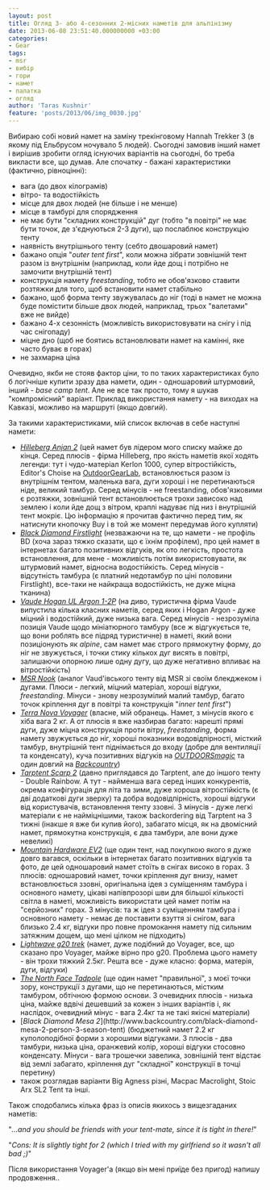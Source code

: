 ```yaml
---
layout: post
title: Огляд 3- або 4-сезонних 2-місних наметів для альпінізму
date: 2013-06-08 23:51:40.000000000 +03:00
categories:
- Gear
tags:
- msr
- вибір
- гори
- намет
- палатка
- огляд
author: 'Taras Kushnir'
feature: 'posts/2013/06/img_0030.jpg'
---
```


Вибираю собі новий намет на заміну трекінговому Hannah Trekker 3 (в якому під Ельбрусом ночувало 5 людей). Сьогодні замовив інший намет і вирішив зробити огляд існуючих варіантів на сьогодні, бо треба викласти все, що думав. Але спочатку - бажані характеристики (фактично, рівноцінні):
<ul>
<li>вага (до двох кілограмів)</li>
<li>вітро- та водостійкість</li>
<li>місце для двох людей (не більше і не менше)</li>
<li>місце в тамбурі для спорядження</li>
<li>не має бути "складних конструкцій" дуг (тобто "в повітрі" не має бути точок, де з'єднуються 2-3 дуги), що послаблює конструкцію тенту</li>
<li>наявність внутрішнього тенту (себто двошаровий намет)</li>
<li>бажано опція "<em>outer tent first</em>", коли можна зібрати зовнішній тент разом із внутрішнім (наприклад, коли йде дощ і потрібно не замочити внутрішній тент)</li>
<li>конструкція намету <em>freestanding</em>, тобто не обов'язково ставити розтяжки для того, щоб встановити намет стабільно</li>
<li>бажано, щоб форма тенту звужувалась до ніг (тоді в намет не можна буде помістити більше двох людей, наприклад, трьох "валетами" вже не вийде)</li>
<li>бажано 4-х сезонність (можливість використовувати на снігу і під час снігопаду)</li>
<li>міцне дно (щоб не боятись встановлювати намет на камінні, яке часто буває в горах)</li>
<li>не захмарна ціна</li>
</ul>

<!--more-->

Очевидно, якби не стояв фактор ціни, то по таких характеристиках було б логічніше купити зразу два намети, один - одношаровий штурмовий, інший - <em>base camp tent</em>. Але не все так просто, тому я шукав "компромісний" варіант. Приклад використання намету - на виходах на Кавказі, можливо на маршруті (якщо довгий).

За такими характеристиками, мій список включав в себе наступні намети:
<ul>
<li><em><a title="Anjan 2" href="http://www.backcountrygear.com/anjan-2.html" target="_blank">Hilleberg Anjan 2</a></em> (цей намет був лідером мого списку майже до кінця. Серед плюсів - фірма Hilleberg, про якість наметів якої ходять легенди: тут і чудо-матеріал Kerlon 1000, супер вітростійкість, Editor's Choise на <a title="Anjan 2" href="http://www.outdoorgearlab.com/Backpacking-Tent-Reviews/Hilleberg-Anjan-2" target="_blank">OutdoorGearLab</a>, встановлюється разом із внутрішнім тентом, маленька вага, дуги хороші і не перетинаються ніде, великий тамбур. Серед мінусів - не freestanding, обов'язковими є розтяжки, зовнішній тент встановлюється трохи зависоко над землею і коли йде дощ з вітром, краплі надуває під низ і внутрішній тент мокріє. Цю інформацію я прочитав фактично перед тим, як натиснути кнопочку Buy і в той же момент передумав його купляти)</li>
<li><a title="Firstlight" href="http://www.backcountrygear.com/black-diamond-firstlight.html" target="_blank"><em>Black Diamond Firstlight</em></a> (незважаючи на те, що намети - не профіль BD (хоча зараз тяжко сказати, що є їхнім профілем), про цей намет в інтернетах багато позитивних відгуків, як ото легкість, простота встановлення, для мене - можливість потім використовувати, як штурмовий намет, відносна водостійкість. Серед мінусів - відсутність тамбура (є платний недотамбур по ціні половини Firstlight), все-таки не найкраща водостійкість, не дуже міцна тканина)</li>
<li><a title="Hogan Argon" href="http://www.ultralightoutdoorgear.co.uk/vaude_hogan_ultralight_argon.html" target="_blank"><em>Vaude Hogan UL Argon 1-2P</em></a> (на диво, туристична фірма Vaude випустила кілька класних наметів, серед яких і Hogan Argon - дуже міцний і водостійкий, дуже низька вага. Серед мінусів - незрозуміла позиція Vaude щодо мініатюрного тамбуру (все ж відгукується те, що вони роблять все підряд туристичне) в наметі, який вони позиціонують як <em>alpine</em>, сам намет має строго прямокутну форму, до ніг не звужується, і точки стику кількох дуг висять в повітрі, залишаючи опорною лише одну дугу, що дуже негативно впливає на вітростійкість)</li>
<li><a title="MSR Nook" href="http://www.ultralightoutdoorgear.co.uk/msr_nook_tent.html" target="_blank"><em>MSR Nook</em></a> (аналог Vaud'івського тенту від MSR зі своїм блекджеком і дугами. Плюси - легкий, міцний матеріал, хороші відгуки, <em>freestanding</em>. Мінуси - знову незрозумілий малий тамбур, багато точок кріплення дуг в повітрі та конструкція "<em>inner tent first</em>")</li>
<li><a title="Voyager" href="http://www.terra-nova.co.uk/tents-and-spares/all-tents/voyager-tent/" target="_blank"><em>Terra Nova Voyager</em></a> (власне, мій обранець. Намет, з мінусів якого є хіба вага 2 кг. А от плюсів я вже назбирав багато: нарешті прямі дуги, дуже міцна конструкція проти вітру, <em>freestanding</em>, форма намету звужується до ніг, хороші показники водовідпірності, місткий тамбур, внутрішній тент піднімається до входу (добре для вентиляції та конденсату), куча позитивних відгуків на <a title="OutdoorsMagic" href="http://www.outdoorsmagic.com/reviews/tents/two-person/terra-nova-voyager/3111.html" target="_blank"><em>OUTDOORSmagic</em></a> та один довгий на <a title="Backcountry" href="http://www.backcountry.com/bcs/review/Terra-Nova-may-be-slightly-obscure-but/atg121146.html" target="_blank"><em>Backcountry</em></a>)</li>
<li><a title="Scarp 2" href="http://www.tarptent.com/scarp2.html" target="_blank"><em>Tarptent Scarp 2</em></a> (давно приглядався до Tarptent, але до іншого тенту - Double Rainbow. А тут - найменша вага серед інших конкурентів, окрема конфігурація для літа та зими, дуже хороша вітростійкість (є дві додаткові дуги зверху) та добра водовідпірність, хороші відгуки від користувачів, встановлення тенту ззовні. З мінусів - дуже легкі матеріали є не найміцнішими, також backordering від Tarptent на 3 тижні (інакше я вже би купив його), забагато місця, як на двомісний намет, прямокутна конструкція, є два тамбури, але вони дуже невеликі)</li>
<li><a title="EV 2" href="http://www.outdoorgearlab.com/4-Season-Tent-Reviews/Mountain-Hardwear-EV2" target="_blank"><em>Mountain Hardware EV2</em></a> (ще один тент, над покупкою якого я дуже довго вагався, оскільки в інтернетах багато позитивних відгуків та фото, де цей одношаровий намет стоїть в снігах високо в горах. З плюсів: одношаровий намет, точки кріплення дуг внизу, намет встановлюється ззовні, оригінальна ідея з суміщенням тамбура і основного намету, цікаві напівпрозорі шви для більшої кількості світла в наметі, можливість використати цей намет потім на "серйозних" горах. З мінусів: та ж ідея з суміщенням тамбура і основного намету - немає де поставити взуття зі снігом, вага близько 2.4 кг, відгуки про повне промокання намету під сильним затяжним дощем, що мені цілком не підходить)</li>
<li><a title="g20" href="http://www.ultralightoutdoorgear.co.uk/lightwave_g20_trek_2_skin_2_person_tent.html" target="_blank"><em>Lightwave g20 trek</em></a> (намет, дуже подібний до Voyager, все, що сказано про Voyager, майже вірно про g20. Проблема цього намету - він трохи тяжкий 2.5кг. Решта все - дуже класно: форма, матерія, дуги, відгуки)</li>
<li><a title="Tadpole" href="http://www.backcountry.com/the-north-face-tadpole-23-tent-2-person-3-season" target="_blank"><em>The North Face Tadpole</em></a> (ще один намет "правильної", з моєї точки зору, конструкції з дугами, що не перетинаються, містким тамбуром, обтічною формою основи. З очевидних плюсів - низька ціна, майже вдвічі дешевший за кожен з інших варіантів і, як наслідок, очевидний мінус - вага 2.4кг та не такі якісні матеріали)</li>
<li>[<em>Black Diamond Mesa 2</em>](http://www.backcountry.com/black-diamond-mesa-2-person-3-season-tent) (бюджетний намет 2.2 кг куполоподібної форми з хорошими відгуками. З плюсів - два тамбури, низька ціна, оранжевий колір, хороші відгуки стосовно конденсату. Мінуси - вага трошечки завелика, зовнішній тент відстає від землі забагато, кріплення дуг "складної" конструкції в точці перетину)</li>
<li>також розглядав варіанти Big Agness різні, Macpac Macrolight, Stoic Arx SL2 Tent та інші.</li>
</ul>

Також сподобались кілька фраз із описів якихось з вищезгаданих наметів:

"<em>...and you should be friends with your tent-mate, since it is tight in there!</em>"

"<em>Cons: It is slightly tight for 2 (which I tried with my girlfriend so it wasn't all bad ;)</em>"

Після використання Voyager'а (якщо він мені приїде без пригод) напишу продовження..
